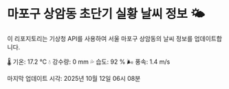 
# 마포구 상암동 초단기 실황 날씨 정보 🌤️

이 리포지토리는 기상청 API를 사용하여 서울 마포구 상암동의 날씨 정보를 업데이트합니다. 

🌡️ 기온: 17.2 ℃
💧 강수량: 0 mm
💦 습도: 92 %
🌬️ 풍속: 1.4 m/s

마지막 업데이트 시각: 2025년 10월 12일 06시 08분    
